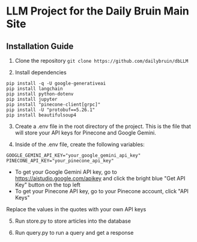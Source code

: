 # LLM Project for the Daily Bruin Main Site

## Installation Guide

1. Clone the repository
`git clone https://github.com/dailybruin/dbLLM`

<!-- 2. Install dependencies
`pip install -r requirements.txt` -->

2. Install dependencies
```
pip install -q -U google-generativeai
pip install langchain
pip install python-dotenv
pip install jupyter
pip install "pinecone-client[grpc]"
pip install -U "protobuf==5.26.1"
pip install beautifulsoup4
```

3. Create a .env file in the root directory of the project. This is the file that will store your API keys for Pinecone and Google Gemini.

4. Inside of the .env file, create the following variables:
```
GOOGLE_GEMINI_API_KEY="your_google_gemini_api_key"
PINECONE_API_KEY="your_pinecone_api_key"
```

- To get your Google Gemini API key, go to https://aistudio.google.com/apikey and click the bright blue "Get API Key" button on the top left
- To get your Pinecone API key, go to your Pinecone account, click "API Keys"

Replace the values in the quotes with your own API keys

5. Run store.py to store articles into the database

   
7. Run query.py to run a query and get a response

